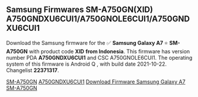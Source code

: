 <h2>Samsung Firmwares SM-A750GN(XID) A750GNDXU6CUI1/A750GNOLE6CUI1/A750GNDXU6CUI1</h2>
Download the Samsung firmware for the ✅ <strong>Samsung Galaxy A7 </strong> ⭐ <strong>SM-A750GN</strong> with product code <strong>XID</strong> <strong> from Indonesia</strong>. This firmware has version number PDA <strong>A750GNDXU6CUI1</strong> and CSC A750GNOLE6CUI1. The operating system of this firmware is Android Q , with build date 2021-10-22. Changelist <strong>22371317</strong>.


[SM-A750GN](https://samfirm.shop/samsung/model/SM-A750GN)
[A750GNDXU6CUI1](https://samfirm.shop/samsung/pda/A750GNDXU6CUI1)
[Download Firmware Samsung Galaxy A7 SM-A750GN](https://samfirm.shop/samsung/firmware/467950)
